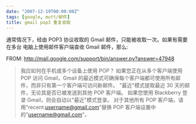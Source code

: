 ```yaml
---
date: "2007-12-19T00:00:00Z"
tags: [google, mutt/邮件]
title: gmail pop3 重复收取
---
```


通常情况下，经由 POP3 协议收取的 Gmail 邮件，只能被收取一次。如果有需要在多台
电脑上使用邮件客户端查收 Gmail 邮件，那么: 

FROM: http://mail.google.com/support/bin/answer.py?answer=47948

> 我应如何在手机或多个设备上使用 POP？
> 如果您正在从多个客户端使用 POP 访问 Gmail，Gmail 的最近模式可确保每个客户端都可使用所有邮件，而非只有第一个客户端可访问新邮件。
> "最近"模式提取最近 30 天的邮件，无论其是否已被发送到其他 POP 客户端。
> 如果您使用 Blackberry 登录 Gmail，则会自动以"最近"模式登录。
> 对于其他所有 POP 客户端，请用"recent:username@gmail.com"替换 POP 客户端设置中的"username@gmail.com"。

